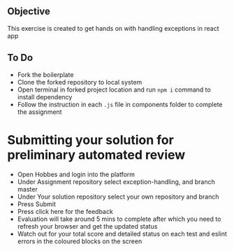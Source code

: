 
## Objective
This exercise is created to get hands on with handling exceptions in react app
## To Do
- Fork the boilerplate
- Clone the forked repository to local system
- Open terminal in forked project location and run `npm i` command to install dependency
- Follow the instruction in each `.js` file in components folder to complete the assignment

# Submitting your solution for preliminary automated review
- Open Hobbes and login into the platform
- Under Assignment repository select exception-handling, and branch master
- Under Your solution repository select your own repository and branch
- Press Submit
- Press click here for the feedback
- Evaluation will take around 5 mins to complete after which you need to refresh your browser and get the updated status
- Watch out for your total score and detailed status on each test and eslint errors in the coloured blocks on the screen
